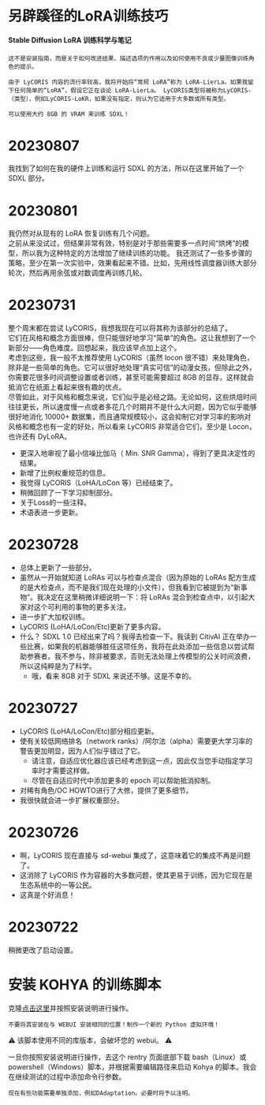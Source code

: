 # 另辟蹊径的LoRA训练技巧
#### Stable Diffusion LoRA 训练科学与笔记
```
这不是安装指南，而是关于如何改进结果、描述选项的作用以及如何使用不良或少量图像训练角色的提示。
```
```
由于 LyCORIS 内容的流行率较高，我将开始将“常规 LoRA”称为 LoRA-LierLa。如果我留下任何简单的“LoRA”，假设它正在谈论 LoRA-LierLa。 LyCORIS类型将被称为LyCORIS-（类型），例如LyCORIS-LoKR，如果没有指定，则认为它适用于大多数或所有类型。
```
```
可以使用大约 8GB 的​​ VRAM 来训练 SDXL！
```

# 20230807
我找到了如何在我的硬件上训练和运行 SDXL 的方法，所以在这里开始了一个 SDXL 部分。

# 20230801
我仍然对从现有的 LoRA 恢复训练有几个问题。  
之前从来没试过，但结果非常有效，特别是对于那些需要多一点时间“烘烤”的模型，所以我为这种特定的方法增加了继续训练的功能。 
我还测试了一些多步骤的策略，至少在第一次实验中，效果看起来不错。比如，先用线性调度器训练大部分轮次，然后再用余弦或对数调度再训练几轮。

# 20230731
整个周末都在尝试 LyCORIS，我想我现在可以将其称为该部分的总结了。  
它们在风格和概念方面很棒，但只能很好地学习“简单”的角色。这让我想到了一个新部分——角色难度。回想起来，我应该早点加上这个。  
考虑到这些，我一般不太推荐使用 LyCORIS（虽然 locon 很不错）来处理角色，除非是一些简单的角色。它可以很好地处理“真实可信”的动漫女孩，但除此之外，你需要花很多时间调整设置或者训练，甚至可能需要超过 8GB 的显存，这样就会抵消它在纸面上看起来很有趣的优点。  
尽管如此，对于风格和概念来说，它们似乎是必经之路。无论如何，这些烘焙时间往往更长，所以速度慢一点或者多花几个时期并不是什么大问题，因为它似乎能够很好地消化 10000+ 数据集，而且通常规模较小，这会抑制它对学习率的影响对风格和概念也有一定的好处，所以看来 LyCORIS 非常适合它们，至少是 Locon，也许还有 DyLoRA。  
- 更深入地审视了最小信噪比伽马（ Min. SNR Gamma），得到了更具决定性的结果。
- 新增了比例权重规范的信息。
- 我觉得 LyCORIS（LoHA/LoCon 等）已经结束了。
- 稍微回顾了一下学习抑制部分。
- 关于Loss的一些注释。
- 术语表进一步更新。

# 20230728
- 总体上更新了一些部分。
- 虽然从一开始就知道 LoRAs 可以与检查点混合（因为原始的 LoRAs 配方生成的是大检查点，而不是我们现在处理的小文件），但我看到它被提到为“新事物”。我决定在这里稍微详细说明一下：将 LoRAs 混合到检查点中，以引起大家对这个可利用的事物的更多关注。
- 进一步扩大加权训练。
- LyCORIS (LoHA/LoCon/Etc)更新了更多内容。
- 什么？ SDXL 1.0 已经出来了吗？我得去检查一下。我读到 CitivAI 正在举办一些比赛，如果我的机器能够胜任这项任务，我将在此处添加一些信息以尝试帮助参赛者。我不参与，除非被要求，否则无法处理上传模型的公关时间浪费，所以这纯粹是为了科学。
  - 哦，看来 8GB 对于 SDXL 来说还不够。这是不幸的。
# 20230727
- LyCORIS (LoHA/LoCon/Etc)部分相应更新。
- 使有关较低网络排名（network ranks）/阿尔法（alpha）需要更大学习率的警告更加明显，因为人们似乎错过了它。
  - 请注意，自适应优化器应该已经考虑到这一点，因此仅当您手动指定学习率时才需要这样做。
  - 尽管在自适应时代中添加更多的 epoch 可以帮助抵消抑制。
- 对稀有角色/OC HOWTO进行了大修，提供了更多细节。
- 我很快就会进一步扩展权重部分。
# 20230726
- 啊，LyCORIS 现在直接与 sd-webui 集成了，这意味着它的集成不再是问题了。
- 这消除了 LyCORIS 作为容器的大多数问题，使其更易于训练，因为它现在是生态系统中的一等公民。
- 这真是个好消息！
# 20230722
稍微更改了启动设置。

# 安装 KOHYA 的训练脚本
克隆[点击这里](https://github.com/kohya-ss/sd-scripts)并按照安装说明进行操作。
```
不要将其安装在与 WEBUI 安装相同的位置！制作一个新的 Python 虚拟环境！
```
⚠ 该脚本使用不同的库版本，会破坏您的 webui。 ⚠

一旦你按照安装说明进行操作，去这个 rentry 页面底部下载 bash（Linux）或 powershell（Windows）脚本，并根据需要编辑路径来启动 Kohya 的脚本。我会在继续测试的过程中添加命令行参数。

```
现在有些功能需要单独添加，例如DAdaptation。必要时将予以注明。
```
